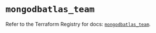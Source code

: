# `mongodbatlas_team`

Refer to the Terraform Registry for docs: [`mongodbatlas_team`](https://registry.terraform.io/providers/mongodb/mongodbatlas/1.17.5/docs/resources/team).
